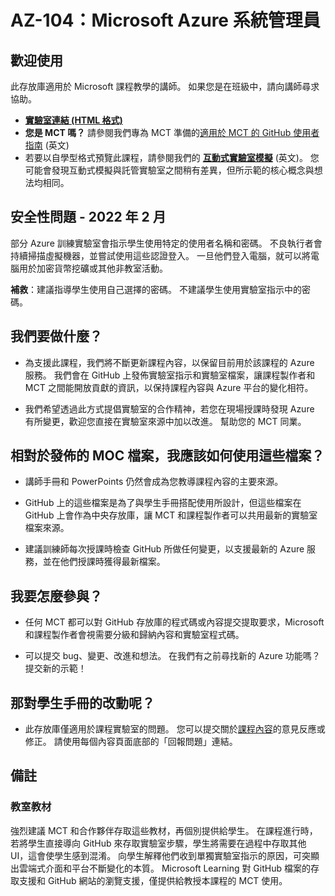 # <a name="az-104-microsoft-azure-administrator"></a>AZ-104：Microsoft Azure 系統管理員

## <a name="welcome"></a>歡迎使用

此存放庫適用於 Microsoft 課程教學的講師。 如果您是在班級中，請向講師尋求協助。 

- **[實驗室連結 (HTML 格式)](https://microsoftlearning.github.io/AZ-104-MicrosoftAzureAdministrator/)**
- **您是 MCT 嗎？** 請參閱我們專為 MCT 準備的[適用於 MCT 的 GitHub 使用者指南](https://microsoftlearning.github.io/MCT-User-Guide/) (英文)
- 若要以自學型格式預覽此課程，請參閱我們的 **[互動式實驗室模擬](https://mslabs.cloudguides.com/guides/AZ-104%20Exam%20Guide%20-%20Microsoft%20Azure%20Administrator)** (英文)。 您可能會發現互動式模擬與託管實驗室之間稍有差異，但所示範的核心概念與想法均相同。

## <a name="security-issue---february-2022"></a>安全性問題 - 2022 年 2 月

部分 Azure 訓練實驗室會指示學生使用特定的使用者名稱和密碼。 不良執行者會持續掃描虛擬機器，並嘗試使用這些認證登入。
一旦他們登入電腦，就可以將電腦用於加密貨幣挖礦或其他非教室活動。

**補救**：建議指導學生使用自己選擇的密碼。 不建議學生使用實驗室指示中的密碼。 

## <a name="what-are-we-doing"></a>我們要做什麼？

- 為支援此課程，我們將不斷更新課程內容，以保留目前用於該課程的 Azure 服務。  我們會在 GitHub 上發佈實驗室指示和實驗室檔案，讓課程製作者和 MCT 之間能開放貢獻的資訊，以保持課程內容與 Azure 平台的變化相符。

- 我們希望透過此方式提倡實驗室的合作精神，若您在現場授課時發現 Azure 有所變更，歡迎您直接在實驗室來源中加以改進。  幫助您的 MCT 同業。

## <a name="how-should-i-use-these-files-relative-to-the-released-moc-files"></a>相對於發佈的 MOC 檔案，我應該如何使用這些檔案？

- 講師手冊和 PowerPoints 仍然會成為您教導課程內容的主要來源。

- GitHub 上的這些檔案是為了與學生手冊搭配使用所設計，但這些檔案在 GitHub 上會作為中央存放庫，讓 MCT 和課程製作者可以共用最新的實驗室檔案來源。

- 建議訓練師每次授課時檢查 GitHub 所做任何變更，以支援最新的 Azure 服務，並在他們授課時獲得最新檔案。

## <a name="how-do-i-contribute"></a>我要怎麼參與？

- 任何 MCT 都可以對 GitHub 存放庫的程式碼或內容提交提取要求，Microsoft 和課程製作者會視需要分級和歸納內容和實驗室程式碼。

- 可以提交 bug、變更、改進和想法。  在我們有之前尋找新的 Azure 功能嗎？  提交新的示範！

## <a name="what-about-changes-to-the-student-handbook"></a>那對學生手冊的改動呢？

- 此存放庫僅適用於課程實驗室的問題。 您可以提交關於[課程內容](https://docs.microsoft.com/learn/certifications/courses/az-104t00)的意見反應或修正。 請使用每個內容頁面底部的「回報問題」連結。

## <a name="notes"></a>備註

### <a name="classroom-materials"></a>教室教材

強烈建議 MCT 和合作夥伴存取這些教材，再個別提供給學生。  在課程進行時，若將學生直接導向 GitHub 來存取實驗室步驟，學生將需要在過程中存取其他 UI，這會使學生感到混淆。 向學生解釋他們收到單獨實驗室指示的原因，可突顯出雲端式介面和平台不斷變化的本質。 Microsoft Learning 對 GitHub 檔案的存取支援和 GitHub 網站的瀏覽支援，僅提供給教授本課程的 MCT 使用。
